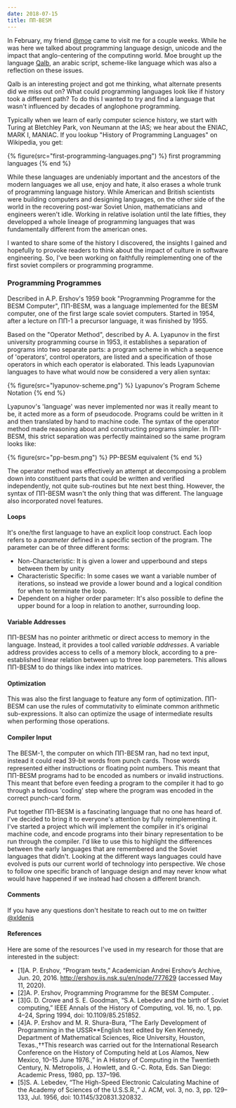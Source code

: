 ```yaml
---
date: 2018-07-15
title: ПП-BESM
---
```


In February, my friend [\@moe](https://github.com/mac-adam-chaieb) came to visit me for a couple weeks. While he was here we talked about programming language design, unicode and the impact that anglo-centering of the computinng world. Moe brought up the language [Qalb](https://github.com/nasser/---), an arabic script, scheme-like language which was also a reflection on these issues.

Qalb is an interesting project and got me thinking, what alternate presents did we miss out on? What could programming languages look like if history took a different path? To do this I wanted to try and find a language that wasn't influenced by decades of anglophone programming.

Typically when we learn of early computer science history, we start with Turing at Bletchley Park, von Neumann at the IAS; we hear about the ENIAC, MARK I, MANIAC. If you lookup "History of Programming Languages" on Wikipedia, you get:

{% figure(src="first-programming-languages.png") %}
first programming languages
{% end %}

While these languages are undeniably important and the ancestors of the modern languages we all use, enjoy and hate, it also erases a whole trunk of programming language history. While American and British scientists were building computers and designing languages, on the other side of the world in the recovering post-war Soviet Union, mathematicians and engineers weren't idle. Working in relative isolation until the late fifties, they developped a whole lineage of programming languages that was fundamentally different from the american ones.

I wanted to share some of the history I discovered, the insights I gained and hopefully to provoke readers to think about the impact of culture in software engineering. So, I've been working on faithfully reimplementing one of the first soviet compilers or programming programme.

### Programming Programmes

Described in A.P. Ershov's 1959 book "Programming Programme for the BESM Computer", ПП-BESM, was a language implemented for the BESM computer, one of the first large scale soviet computers. Started in 1954, after a lecture on ПП-1 a precursor language, it was finished by 1955.

Based on the "Operator Method", described by A. A. Lyapunov in the first university programming course in 1953, it establishes a separation of programs into two separate parts: a program scheme in which a sequence of 'operators', control operators, are listed and a specification of those operators in which each operator is elaborated. This leads Lyapunovian languages to have what would now be considered a very alien syntax:

{% figure(src="lyapunov-scheme.png") %}
Lyapunov's Program Scheme Notation
{% end %}

Lyapunov's 'language' was never implemented nor was it really meant to be, it acted more as a form of pseudocode. Programs could be written in it and then translated by hand to machine code. The syntax of the operator method made reasoning about and constructing programs simpler. In ПП-BESM, this strict separation was perfectly maintained so the same program looks like:

{% figure(src="pp-besm.png") %}
PP-BESM equivalent
{% end %}

The operator method was effectively an attempt at decomposing a problem down into constituent parts that could be written and verified independently, not quite sub-routines but hte next best thing. However, the syntax of ПП-BESM wasn't the only thing that was different. The language also incorporated novel features.

#### Loops

It's one/the first language to have an explicit loop construct. Each loop refers to a _parameter_ defined in a specific section of the program. The parameter can be of three different forms:

- Non-Characteristic: It is given a lower and upperbound and steps between them by unity
- Characteristic Specific: In some cases we want a variable number of iterations, so instead we provide a lower bound and a logical condition for when to terminate the loop.
- Dependent on a higher order parameter: It's also possible to define the upper bound for a loop in relation to another, surrounding loop.

#### Variable Addresses

ПП-BESM has no pointer arithmetic or direct access to memory in the language. Instead, it provides a tool called _variable addresses_. A variable address provides access to cells of a memory block, according to a pre-established linear relation between up to three loop paremeters. This allows ПП-BESM to do things like index into matrices.

#### Optimization

This was also the first language to feature any form of optimization. ПП-BESM can use the rules of commutativity to eliminate common arithmetic sub-expressions. It also can optimize the usage of intermediate results when performing those operations.

#### Compiler Input

The BESM-1, the computer on which ПП-BESM ran, had no text input, instead it could read 39-bit words from punch cards. Those words  represented either instructions or floating point numbers. This meant that ПП-BESM programs had to be encoded as numbers or invalid instructions. This meant that before even feeding a program to the compiler it had to go through a tedious 'coding' step where the program was encoded in the correct punch-card form.

Put together ПП-BESM is a fascinating language that no one has heard of. I've decided to bring it to everyone's attention by fully reimplementing it. I've started a project which will implement the compiler in it's original machine code, and encode programs into their binary representation to be run through the compiler. I'd like to use this to highlight the differences between the early languages that are remembered and the Soviet languages that didn't. Looking at the different ways languages could have evolved is puts our current world of technology into perspective. We chose to follow one specific branch of language design and may never know what would have happened if we instead had chosen a different branch.

#### Comments

If you have any questions don't hesitate to reach out to me on twitter [\@xldenis](https://twitter.com/xldenis)

#### References

Here are some of the resources I've used in my research for those that are interested in the subject:

- [1]A. P. Ershov, “Program texts,” Academician Andrei Ershov’s Archive, Jun. 20, 2016. http://ershov.iis.nsk.su/en/node/777629 (accessed May 11, 2020).
- [2]A. P. Ershov, Programming Programme for the BESM Computer. .
- [3]G. D. Crowe and S. E. Goodman, “S.A. Lebedev and the birth of Soviet computing,” IEEE Annals of the History of Computing, vol. 16, no. 1, pp. 4–24, Spring 1994, doi: 10.1109/85.251852.
- [4]A. P. Ershov and M. R. Shura-Bura, “The Early Development of Programming in the USSR**English text edited by Ken Kennedy, Department of Mathematical Sciences, Rice University, Houston, Texas.,††This research was carried out for the International Research Conference on the History of Computing held at Los Alamos, New Mexico, 10–15 June 1976.,” in A History of Computing in the Twentieth Century, N. Metropolis, J. Howlett, and G.-C. Rota, Eds. San Diego: Academic Press, 1980, pp. 137–196.
- [5]S. A. Lebedev, “The High-Speed Electronic Calculating Machine of the Academy of Sciences of the U.S.S.R.,” J. ACM, vol. 3, no. 3, pp. 129–133, Jul. 1956, doi: 10.1145/320831.320832.

